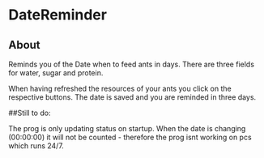 # DateReminder

## About

Reminds you of the Date when to feed ants in days. There are three fields for water, sugar and protein. 

When having refreshed the resources of your ants you click on the respective buttons. The date is saved and you are reminded in three days.


##Still to do:

The prog is only updating status on startup.
When the date is changing (00:00:00) it will not be counted - therefore the prog isnt working on pcs which runs 24/7.

